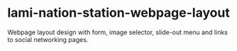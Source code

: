 # lami-nation-station-webpage-layout
Webpage layout design with form, image selector, slide-out menu and links to social networking pages.
